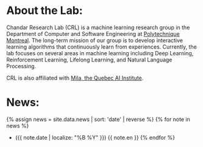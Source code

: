 <!-- <img src="/assets/images/website_collage.jpg" width="60%" height="60%" style="display: block; margin-left: auto; margin-right: auto;" > -->

# About the Lab:


Chandar Research Lab (CRL) is a machine learning research group in the Department of Computer and Software Engineering at [Polytechnique Montreal](https://www.polymtl.ca/). The long-term mission of our group is to develop interactive learning algorithms that continuously learn from experiences. Currently, the lab focuses on several areas in machine learning including Deep Learning, Reinforcement Learning, Lifelong Learning, and Natural Language Processing.

CRL is also affiliated with [Mila, the Quebec AI Institute](https://mila.quebec/).
<br>
# News:

{% assign news = site.data.news | sort: 'date' | reverse %}
{% for note in news %}
* ({{ note.date | localize: "%B %Y" }}) {{ note.en }}
{% endfor %}
